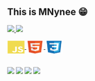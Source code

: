 ## This is MNynee 😁

 <div>
   <a href="https://github.com/mnynee">
   <img height="180em" src="https://github-readme-stats.vercel.app/api?username=mnynee&show_icons=true&theme=blue_navy&include_all_commits=true&count_private=true&number_format=short"/>
   <img height="180em" src="https://github-readme-stats.vercel.app/api/top-langs/?username=mnynee&layout=normal&langs_count=6&theme=blue_navy"/>
</div>
    
<div style="display: inline_block"><br>
  <img align="center" alt="Js" height="30" width="40" src="https://raw.githubusercontent.com/devicons/devicon/master/icons/javascript/javascript-plain.svg">
  <img align="center" alt="HTML" height="30" width="40" src="https://raw.githubusercontent.com/devicons/devicon/master/icons/html5/html5-original.svg">
  <img align="center" alt="CSS" height="30" width="40" src="https://raw.githubusercontent.com/devicons/devicon/master/icons/css3/css3-original.svg">
</div>

<br>

<div> 

  <a href="https://instagram.com/faustinomatheus" target="_blank"><img src="https://img.shields.io/badge/-Instagram-black?style=for-the-badge&logo=instagram&logoColor=white" target="_blank"></a>
 <a href="https://discordapp.com/users/635679817584476182" target="_blank"><img src="https://img.shields.io/badge/Discord-black?style=for-the-badge&logo=discord&logoColor=white" target="_blank"></a> 
  <a href = "mailto:matheus.sfp97@gmail.com"><img src="https://img.shields.io/badge/-Gmail-black?style=for-the-badge&logo=gmail&logoColor=white" target="_blank"></a>
  <a href="" target="_blank"><img src="https://img.shields.io/badge/-LinkedIn-black?style=for-the-badge&logo=linkedin&logoColor=white" target="_blank"></a>
</div>
